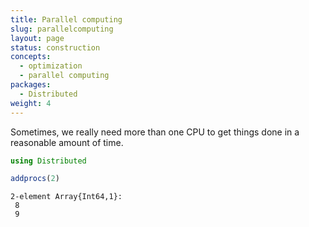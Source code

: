 ```yaml
---
title: Parallel computing
slug: parallelcomputing
layout: page
status: construction
concepts:
  - optimization
  - parallel computing
packages:
  - Distributed
weight: 4
---
```


Sometimes, we really need more than one CPU to get things done in a reasonable
amount of time.

````julia
using Distributed
````



````julia
addprocs(2)
````


````
2-element Array{Int64,1}:
 8
 9
````



